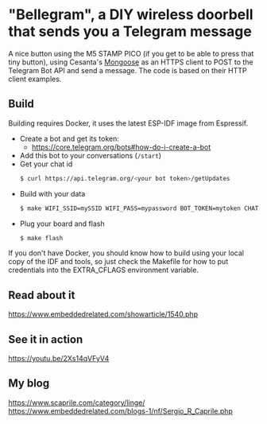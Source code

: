 # "Bellegram", a DIY wireless doorbell that sends you a Telegram message

A nice button using the M5 STAMP PICO (if you get to be able to press that tiny button), using Cesanta's [Mongoose](http://github.com/cesanta/mongoose/) as an HTTPS client to POST to the Telegram Bot API and send a message.
The code is based on their HTTP client examples.

## Build

Building requires Docker, it uses the latest ESP-IDF image from Espressif.

- Create a bot and get its token:
  - https://core.telegram.org/bots#how-do-i-create-a-bot
- Add this bot to your conversations (`/start`)
- Get your chat id
  ```sh
  $ curl https://api.telegram.org/<your bot token>/getUpdates 
  ```
- Build with your data
  ```sh
  $ make WIFI_SSID=mySSID WIFI_PASS=mypassword BOT_TOKEN=mytoken CHAT_ID=123456789
  ```
- Plug your board and flash
  ```sh
  $ make flash
  ```

 If you don't have Docker, you should know how to build using your local copy of the IDF and tools, so just check the Makefile for how to put credentials into the EXTRA_CFLAGS environment variable.

## Read about it

https://www.embeddedrelated.com/showarticle/1540.php

## See it in action

https://youtu.be/2Xs14qVFyV4

## My blog

https://www.scaprile.com/category/linge/
https://www.embeddedrelated.com/blogs-1/nf/Sergio_R_Caprile.php

